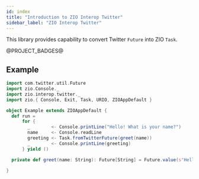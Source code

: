 ```yaml
---
id: index
title: "Introduction to ZIO Interop Twitter"
sidebar_label: "ZIO Interop Twitter"
---
```


This library provides capability to convert Twitter `Future` into ZIO `Task`.

@PROJECT_BADGES@

## Example

```scala
import com.twitter.util.Future
import zio.Console._
import zio.interop.twitter._
import zio.{ Console, Exit, Task, URIO, ZIOAppDefault }

object Example extends ZIOAppDefault {
  def run = 
      for {
        _        <- Console.printLine("Hello! What is your name?")
        name     <- Console.readLine
        greeting <- Task.fromTwitterFuture(greet(name))
        _        <- Console.printLine(greeting)
      } yield ()

  private def greet(name: String): Future[String] = Future.value(s"Hello, $name!")

}
```
